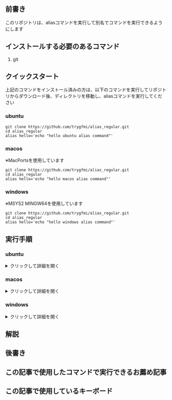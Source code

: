 
<h2 class="wp-block-heading">前書き</h2>



<p>このリポジトリは、aliasコマンドを実行して別名でコマンドを実行できるようにします</p>



<h2 class="wp-block-heading">インストールする必要のあるコマンド</h2>



<ol class="wp-block-list">
<li>git</li>
</ol>



<h2 class="wp-block-heading">クイックスタート</h2>



<p>上記のコマンドをインストール済みの方は、以下のコマンドを実行してリポジトリからダウンロード後、ディレクトリを移動し、aliasコマンドを実行してください</p>



<h3 class="wp-block-heading">ubuntu</h3>



<pre class="wp-block-code has-24292-eff-color has-text-color has-1-125-rem-font-size"><code>git clone https://github.com/trygfmi/alias_regular.git
cd alias_regular
alias hello='echo "hello ubuntu alias command"'</code></pre>



<h3 class="wp-block-heading">macos</h3>



<p>※MacPortsを使用しています</p>



<pre class="wp-block-code has-24292-eff-color has-text-color has-1-125-rem-font-size"><code>git clone https://github.com/trygfmi/alias_regular.git
cd alias_regular
alias hello='echo "hello macos alias command"'</code></pre>



<h3 class="wp-block-heading">windows</h3>



<p>※MSYS2 MINGW64を使用しています</p>



<pre class="wp-block-code has-24292-eff-color has-text-color has-1-125-rem-font-size"><code>git clone https://github.com/trygfmi/alias_regular.git
cd alias_regular
alias hello='echo "hello windows alias command"'</code></pre>



<h2 class="wp-block-heading">実行手順</h2>



<h3 class="wp-block-heading">ubuntu</h3>



<details class="wp-block-details"><summary>クリックして詳細を開く</summary>
<h4 class="wp-block-heading">事前確認</h4>



<p>以下のコマンドを端末に打ち込んでcommand not foundが出なければokです</p>



<pre class="wp-block-code has-24292-eff-color has-text-color has-1-125-rem-font-size"><code>git --version</code></pre>



<h4 class="wp-block-heading">preinstall</h4>



<p>command not foundが出たコマンドを以下のコマンドでインストールしてください</p>



<pre class="wp-block-code has-24292-eff-color has-text-color has-1-125-rem-font-size"><code>sudo apt install git</code></pre>



<h4 class="wp-block-heading">コマンド</h4>



<p>以下のコマンドを実行することで詳細のコマンド群を自動で実行してくれます</p>



<pre class="wp-block-code has-24292-eff-color has-text-color has-1-125-rem-font-size"><code>git clone https://github.com/trygfmi/alias_regular.git
cd alias_regular
alias hello='echo "hello ubuntu alias command"'
hello</code></pre>



<details class="wp-block-details"><summary>helloコマンドの詳細</summary>
<pre class="wp-block-code has-24292-eff-color has-text-color has-1-125-rem-font-size"><code>echo "hello ubuntu alias command"</code></pre>
</details>
</details>



<h3 class="wp-block-heading">macos</h3>



<details class="wp-block-details"><summary>クリックして詳細を開く</summary>
<h4 class="wp-block-heading">事前確認</h4>



<p>以下のコマンドをターミナルに打ち込んでcommand not foundが出なければokです</p>



<pre class="wp-block-code has-24292-eff-color has-text-color has-1-125-rem-font-size"><code>source ~/bashrc_folder/macports_alias
git --version</code></pre>



<p>※macosはMacPortsパッケージマネージャを使用してコマンドを管理します。もしインストールしていない方は以下のリンクからMacPortsのインストール手順をご覧ください</p>



<p>またコマンドに別名を設定して既存の環境と競合しないでコマンドを呼び出せるようにします。</p>



<p>初めてこのブログを利用する方は、以下の2つの記事を参考に環境構築してください</p>



<figure class="wp-block-embed is-type-wp-embed is-provider-todo wp-block-embed-todo"><div class="wp-block-embed__wrapper">
https://ss523971.stars.ne.jp/todo/2025/10/02/macports%e3%82%92%e3%82%a4%e3%83%b3%e3%82%b9%e3%83%88%e3%83%bc%e3%83%ab%e3%81%99%e3%82%8b%e3%81%be%e3%81%a7%e3%81%ae%e6%89%8b%e9%a0%86/
</div></figure>



<figure class="wp-block-embed is-type-wp-embed is-provider-todo wp-block-embed-todo"><div class="wp-block-embed__wrapper">
https://ss523971.stars.ne.jp/todo/2025/10/03/macports%e3%81%a7%e3%82%a4%e3%83%b3%e3%82%b9%e3%83%88%e3%83%bc%e3%83%ab%e3%81%97%e3%81%9f%e3%82%b3%e3%83%9e%e3%83%b3%e3%83%89%e3%81%ae%e3%82%a8%e3%82%a4%e3%83%aa%e3%82%a2%e3%82%b9%e8%a8%ad%e5%ae%9a/
</div></figure>



<h4 class="wp-block-heading">preinstall</h4>



<p>command not foundが出たコマンドを以下のコマンドでインストールしてエイリアスを設定してください</p>



<pre class="wp-block-code has-24292-eff-color has-text-color has-1-125-rem-font-size"><code>sudo port install git
echo 'alias git="/opt/local/bin/git"' >> ~/bashrc_folder/macports_alias</code></pre>



<h4 class="wp-block-heading">コマンド</h4>



<p>以下のコマンドを実行することで詳細のコマンド群を自動で実行してくれます</p>



<pre class="wp-block-code has-24292-eff-color has-text-color has-1-125-rem-font-size"><code>source ~/bashrc_folder/macports_alias
git clone https://github.com/trygfmi/alias_regular.git
cd alias_regular
alias hello='echo "hello macos alias command"'
hello</code></pre>



<details class="wp-block-details"><summary>helloコマンドの詳細</summary>
<pre class="wp-block-code has-24292-eff-color has-text-color has-1-125-rem-font-size"><code>echo "hello macos alias command"  </code></pre>
</details>
</details>



<h3 class="wp-block-heading">windows</h3>



<details class="wp-block-details"><summary>クリックして詳細を開く</summary>
<h4 class="wp-block-heading">事前確認</h4>



<p>以下のコマンドをMSYS2 MINGW64に打ち込んでcommand not foundが出なければokです</p>



<pre class="wp-block-code has-24292-eff-color has-text-color has-1-125-rem-font-size"><code>git --version</code></pre>



<p>※windowsはMSYS2 MINGW64で確認しています。もしインストールしていない方は以下のリンクからmsys2のインストール手順をご覧ください</p>



<figure class="wp-block-embed is-type-wp-embed is-provider-todo wp-block-embed-todo"><div class="wp-block-embed__wrapper">
https://ss523971.stars.ne.jp/todo/2025/10/02/windows-msys2%e3%82%92%e3%82%a4%e3%83%b3%e3%82%b9%e3%83%88%e3%83%bc%e3%83%ab%e3%81%99%e3%82%8b%e3%81%be%e3%81%a7%e3%81%ae%e6%89%8b%e9%a0%86/
</div></figure>



<h4 class="wp-block-heading"><strong>preinstall</strong></h4>



<p>command not foundが出たコマンドを以下のコマンドでインストールしてください</p>



<pre class="wp-block-code has-24292-eff-color has-text-color has-1-125-rem-font-size"><code>pacman --sync git</code></pre>



<h4 class="wp-block-heading"><strong>コマンド</strong></h4>



<p>以下のコマンドを実行することで詳細のコマンド群を自動で実行してくれます</p>



<pre class="wp-block-code has-24292-eff-color has-text-color has-1-125-rem-font-size"><code>git clone https://github.com/trygfmi/alias_regular.git
cd alias_regular
alias hello='echo "hello windows alias command"'
hello</code></pre>



<details class="wp-block-details"><summary>helloコマンドの詳細</summary>
<pre class="wp-block-code has-1-125-rem-font-size"><code>echo "hello windows alias command" </code></pre>
</details>
</details>



<h2 class="wp-block-heading">解説</h2>



<p></p>



<h2 class="wp-block-heading">後書き</h2>



<h2 class="wp-block-heading">この記事で使用したコマンドで実行できるお薦め記事</h2>



<h2 class="wp-block-heading">この記事で使用しているキーボード</h2>



<p></p>



<p></p>
